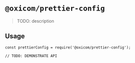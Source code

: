 # `@oxicom/prettier-config`

> TODO: description

## Usage

```
const prettierConfig = require('@oxicom/prettier-config');

// TODO: DEMONSTRATE API
```
